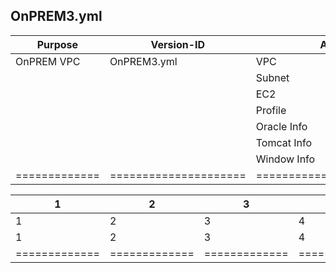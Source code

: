 ## OnPREM3.yml

| Purpose       | Version-ID            | AMI-DESC                     | DESC                                          |
| ------------- | --------------------- | ---------------------------- | --------------------------------------------- |
| OnPREM VPC    | OnPREM3.yml           | VPC                          | OnPREM VPC(10.100.0.0/16)                     |
|               |                       | Subnet                       | 2 Public, 2 Private Subnet                    |
|               |                       | EC2                          | Oracle-11gR2, Tomcat8, Windows2019            |
|               |                       | Profile                      | SSMProfile for EC2 instances                  |
|               |                       | Oracle Info                  | PublicSubnet1, 10.100.1.101                   |
|               |                       | Tomcat Info                  | PublicSubnet1, 10.100.1.102                   |
|               |                       | Window Info                  | PublicSubnet1, 10.100.1.103                   |
| ============= | ===================== | ============================ | ============================================= |


| 1             | 2             | 3             | 4             | 6             | 7             | 8             |
| ------------- | ------------- | ------------- | ------------- | ------------- | ------------- | ------------- |
| 1             | 2             | 3             | 4             | 6             | 7             | 8             |
| 1             | 2             | 3             | 4             | 6             | 7             | 8             |
| ============= | ============= | ============= | ============= | ============= | ============= | ============= |